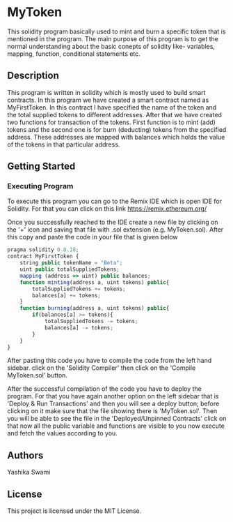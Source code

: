 # MyToken
This solidity program basically used to mint and burn a specific token that is mentioned in the program. The main purpose of this program is to get the normal understanding about the basic conepts of solidity like- variables, mapping, function, conditional statements etc.

## Description
This program is written in solidity which is mostly used to build smart contracts. In this program we have created a smart contract named as MyFirstToken. In this contract I have specified the name of the token and the total supplied tokens to different addresses. After that we have created two functions for transaction of the tokens. First function is to mint (add) tokens and the second one is for burn (deducting) tokens from the specified address. These addresses are mapped with balances which holds the value of the tokens in that particular address.

## Getting Started

### Executing Program
To execute this program you can go to the Remix IDE which is open IDE for Solidity. For that you can click on this link https://remix.ethereum.org/

Once you successfully reached to the IDE create a new file by clicking on the '+' icon and saving that file with .sol extension (e.g. MyToken.sol). After this copy and paste the code in your file that is given below 

```javascript
pragma solidity 0.8.18;
contract MyFirstToken {
    string public tokenName = "Beta";
    uint public totalSuppliedTokens; 
    mapping (address => uint) public balances;
    function minting(address a, uint tokens) public{
        totalSuppliedTokens += tokens;
        balances[a] += tokens;
    }
    function burning(address a, uint tokens) public{
        if(balances[a] >= tokens){
            totalSuppliedTokens -= tokens;
            balances[a] -= tokens;
        }
    }
}

```

After pasting this code you have to compile the code from the left hand sidebar. click on the 'Solidity Compiler' then click on the 'Compile MyToken.sol' button.

After the successful compilation of the code you have to deploy the program. For that you have again another option on the left sidebar that is 'Deploy & Run Transactions' and then you will see a deploy button; before clicking on it make sure that the file showing there is 'MyToken.sol'. Then you will be able to see the file in the 'Deployed/Unpinned Contracts' click on that now all the public variable and functions are visible to you now execute and fetch the values according to you.


## Authors
Yashika Swami

## License
This project is licensed under the MIT License.
